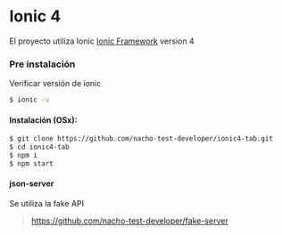 # Ionic 4

El proyecto utiliza Ionic [Ionic Framework](https://ionicframework.com/) version 4

### Pre instalación
Verificar versión de ionic
```sh
$ ionic -v
```
#### Instalación (OSx):
```sh
$ git clone https://github.com/nacho-test-developer/ionic4-tab.git
$ cd ionic4-tab
$ npm i
$ npm start
```
#### json-server
Se utiliza la fake API
> https://github.com/nacho-test-developer/fake-server